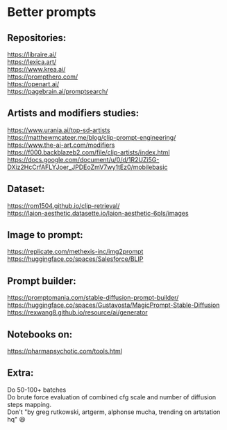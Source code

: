 # Better prompts

## Repositories:  
https://libraire.ai/  
https://lexica.art/  
https://www.krea.ai/   
https://prompthero.com/   
https://openart.ai/   
https://pagebrain.ai/promptsearch/      

## Artists and modifiers studies:  
https://www.urania.ai/top-sd-artists  
https://matthewmcateer.me/blog/clip-prompt-engineering/  
https://www.the-ai-art.com/modifiers  
https://f000.backblazeb2.com/file/clip-artists/index.html  
https://docs.google.com/document/u/0/d/1R2UZi5G-DXiz2HcCrfAFLYJoer_JPDEoZmV7wy1tEz0/mobilebasic    


## Dataset:  
https://rom1504.github.io/clip-retrieval/  
https://laion-aesthetic.datasette.io/laion-aesthetic-6pls/images  

## Image to prompt:  
https://replicate.com/methexis-inc/img2prompt  
https://huggingface.co/spaces/Salesforce/BLIP  

## Prompt builder:  
https://promptomania.com/stable-diffusion-prompt-builder/  
https://huggingface.co/spaces/Gustavosta/MagicPrompt-Stable-Diffusion  
https://rexwang8.github.io/resource/ai/generator   

## Notebooks on:  
https://pharmapsychotic.com/tools.html  

## Extra:  
Do 50-100+ batches  
Do brute force evaluation of combined cfg scale and number of diffusion steps mapping.   
Don't "by greg rutkowski, artgerm, alphonse mucha, trending on artstation hq" 😆  
